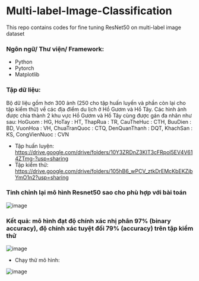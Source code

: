 # Multi-label-Image-Classification
This repo contains codes for fine tuning ResNet50 on multi-label image dataset
### Ngôn ngữ/ Thư viện/ Framework:
* Python
* Pytorch
* Matplotlib
### Tập dữ liệu:
Bộ dữ liệu gồm hơn 300 ảnh (250 cho tập huấn luyến và phần còn lại cho tập kiểm thử) về các địa điểm du lịch ở Hồ Gươm và Hồ Tây. Các hình ảnh được chia thành 2 khu vực Hồ Gươm và Hồ Tây cùng được gán đa nhãn như sau:
HoGuom : HG,
HoTay : HT,
ThapRua : TR,
CauTheHuc : CTH,
BuuDien : BD,
VuonHoa : VH,
ChuaTranQuoc : CTQ,
DenQuanThanh : DQT,
KhachSan : KS,
CongVienNuoc : CVN
* Tập huấn luyện: https://drive.google.com/drive/folders/10Y3ZRDnZ3KIT3cFRpol5EV4V614ZTmg-?usp=sharing
* Tập kiểm thử: https://drive.google.com/drive/folders/105hB6_wPCV_ztkDrEMcKbEKZjbYmO1n2?usp=sharing
### Tinh chỉnh lại mô hình Resnet50 sao cho phù hợp với bài toán
![image](https://github.com/nguyenhoanganh2002/Multi-label-Image-Classification/assets/79850337/e57df669-0858-456f-8f22-a5c8b74aaccf)
### Kết quả: mô hình đạt độ chính xác nhị phân 97% (binary accuracy), độ chính xác tuyệt đối 79% (accuracy) trên tập kiểm thử 
![image](https://github.com/nguyenhoanganh2002/Multi-label-Image-Classification/assets/79850337/a0b1acb5-ed7c-4147-b0ec-6e7514479755)
* Chạy thử mô hình:

![image](https://github.com/nguyenhoanganh2002/Multi-label-Image-Classification/assets/79850337/7fdc4f72-3e92-4a25-9e33-f9b7e9fe78dd)
